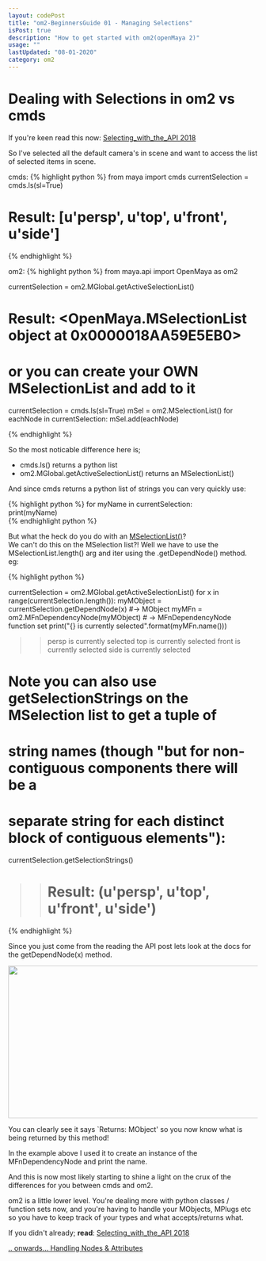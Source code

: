```yaml
---
layout: codePost
title: "om2-BeginnersGuide 01 - Managing Selections"
isPost: true
description: "How to get started with om2(openMaya 2)"
usage: ""
lastUpdated: "08-01-2020"
category: om2
---
```


<h1>Dealing with Selections in om2 vs cmds</h1>

If you're keen read this now: <a href="http://help.autodesk.com/view/MAYAUL/2018/ENU/?guid=__files_Selecting_with_the_API_htm">Selecting_with_the_API 2018</a>

So I've selected all the default camera's in scene and want to access the
list of selected items in scene.

cmds:
{% highlight python %}
from maya import cmds
currentSelection = cmds.ls(sl=True)
# Result: [u'persp', u'top', u'front', u'side']
{% endhighlight %}

om2:
{% highlight python %}
from maya.api import OpenMaya as om2

currentSelection = om2.MGlobal.getActiveSelectionList()
# Result: <OpenMaya.MSelectionList object at 0x0000018AA59E5EB0> #

# or you can create your OWN MSelectionList and add to it
currentSelection = cmds.ls(sl=True)
mSel = om2.MSelectionList()
for eachNode in currentSelection:
    mSel.add(eachNode)

{% endhighlight %}

So the most noticable difference here is;
* cmds.ls() returns a python list
* om2.MGlobal.getActiveSelectionList() returns an MSelectionList()

And since cmds returns a python list of strings you can very quickly use:

{% highlight python %}
for myName in currentSelection:  
    print(myName)  
{% endhighlight python %}

But what the heck do you do with an <a href="http://help.autodesk.com/view/MAYAUL/2018/ENU/?guid=__py_ref_class_open_maya_1_1_m_selection_list_html">MSelectionList()</a>?  
We can't do this on the MSelection list?! Well we have to use the
MSelectionList.length() arg and iter using the .getDependNode() method. eg:

{% highlight python %}

currentSelection = om2.MGlobal.getActiveSelectionList()
for x in range(currentSelection.length()):
    myMObject = currentSelection.getDependNode(x) #-> MObject
    myMFn = om2.MFnDependencyNode(myMObject) # -> MFnDependencyNode function set
    print("{} is currently selected".format(myMFn.name()))

>>persp is currently selected
>>top is currently selected
>>front is currently selected
>>side is currently selected

# Note you can also use getSelectionStrings on the MSelection list to get a tuple of
# string names (though "but for non-contiguous components there will be a
# separate string for each distinct block of contiguous elements"):
currentSelection.getSelectionStrings()
>> # Result: (u'persp', u'top', u'front', u'side') #

{% endhighlight %}

Since you just come from the reading the API post lets look at the docs
for the getDependNode(x) method.

<center><img src="http://anim83d.com/images/examples/getDependNode.png" alt="APIom2" width="1091" height="308"></center>

You can clearly see it says `Returns: MObject' so you now know what is being returned
by this method!

In the example above I used it to create an instance of the MFnDependencyNode
and print the name.

And this is now most likely starting to shine a light on the crux of the
differences for you between cmds and om2.

om2 is a little lower level. You're dealing more with python classes / function
sets now, and you're having to handle your MObjects, MPlugs etc so you have
to keep track of your types and what accepts/returns what.

If you didn't already; **read**: <a href="http://help.autodesk.com/view/MAYAUL/2018/ENU/?guid=__files_Selecting_with_the_API_htm">Selecting_with_the_API 2018</a>

[.. onwards... Handling Nodes & Attributes](2020-01-08-om2vscmds03.md)

